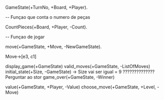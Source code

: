 GameState(+TurnNo, +Board, +Player). 

-- Funçao que conta o numero de peças

CountPieces(+Board, +Player, -Count).

-- Funçao de jogar

move(+GameState, +Move, -NewGameState).

Move->[e3, c1]

display_game(+GameState)
valid_moves(+GameState, -ListOfMoves)
initial_state(+Size, -GameState) -> Size vai ser igual = 9 ?????????????? Perguntar ao stor
game_over(+GameState, -Winner)



value(+GameState, +Player, -Value)
choose_move(+GameState, +Level, -Move)